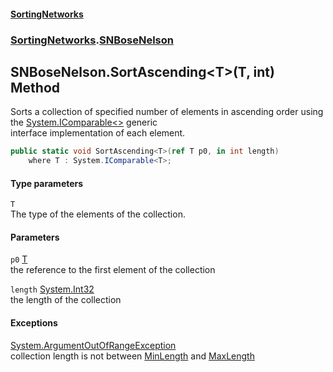 #### [SortingNetworks](index.md 'index')
### [SortingNetworks](SortingNetworks.md 'SortingNetworks').[SNBoseNelson](SortingNetworks_SNBoseNelson.md 'SortingNetworks.SNBoseNelson')
## SNBoseNelson.SortAscending&lt;T&gt;(T, int) Method
Sorts a collection of specified number of elements in ascending order using the [System.IComparable&lt;&gt;](https://docs.microsoft.com/en-us/dotnet/api/System.IComparable-1 'System.IComparable`1') generic  
interface implementation of each element.  
```csharp
public static void SortAscending<T>(ref T p0, in int length)
    where T : System.IComparable<T>;
```
#### Type parameters
<a name='SortingNetworks_SNBoseNelson_SortAscending_T_(T_int)_T'></a>
`T`  
The type of the elements of the collection.
  
#### Parameters
<a name='SortingNetworks_SNBoseNelson_SortAscending_T_(T_int)_p0'></a>
`p0` [T](SortingNetworks_SNBoseNelson_SortAscending_T_(T_int).md#SortingNetworks_SNBoseNelson_SortAscending_T_(T_int)_T 'SortingNetworks.SNBoseNelson.SortAscending&lt;T&gt;(T, int).T')  
the reference to the first element of the collection
  
<a name='SortingNetworks_SNBoseNelson_SortAscending_T_(T_int)_length'></a>
`length` [System.Int32](https://docs.microsoft.com/en-us/dotnet/api/System.Int32 'System.Int32')  
the length of the collection
  
#### Exceptions
[System.ArgumentOutOfRangeException](https://docs.microsoft.com/en-us/dotnet/api/System.ArgumentOutOfRangeException 'System.ArgumentOutOfRangeException')  
collection length is not between [MinLength](SortingNetworks_SNBoseNelson_MinLength.md 'SortingNetworks.SNBoseNelson.MinLength') and [MaxLength](SortingNetworks_SNBoseNelson_MaxLength.md 'SortingNetworks.SNBoseNelson.MaxLength')
